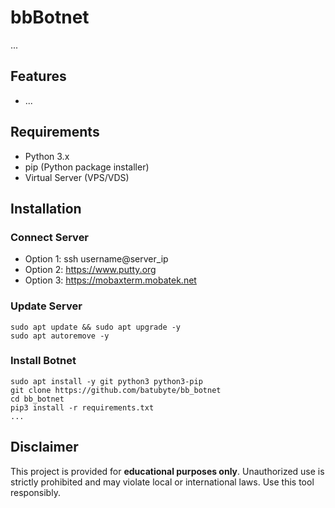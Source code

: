 # bbBotnet

...

## Features
- ...

## Requirements
- Python 3.x
- pip (Python package installer)
- Virtual Server (VPS/VDS)

## Installation

### Connect Server
* Option 1: ssh username@server_ip
* Option 2: https://www.putty.org
* Option 3: https://mobaxterm.mobatek.net

### Update Server
```
sudo apt update && sudo apt upgrade -y
sudo apt autoremove -y
```

### Install Botnet
```
sudo apt install -y git python3 python3-pip
git clone https://github.com/batubyte/bb_botnet
cd bb_botnet
pip3 install -r requirements.txt
...
```

## Disclaimer
This project is provided for **educational purposes only**. Unauthorized use is strictly prohibited and may violate local or international laws. Use this tool responsibly.
